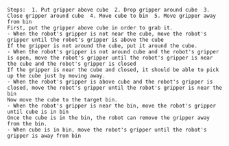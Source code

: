 
    Steps:  1. Put gripper above cube  2. Drop gripper around cube  3. Close gripper around cube  4. Move cube to bin  5. Move gripper away from bin
    First, put the gripper above cube in order to grab it.
    - When the robot's gripper is not near the cube, move the robot's gripper until the robot's gripper is above the cube
    If the gripper is not around the cube, put it around the cube.
    - When the robot's gripper is not around cube and the robot's gripper is open, move the robot's gripper until the robot's gripper is near the cube and the robot's gripper is closed
    If the gripper is near the cube and closed, it should be able to pick up the cube just by moving away.
    - When the robot's gripper is above cube and the robot's gripper is closed, move the robot's gripper until the robot's gripper is near the bin
    Now move the cube to the target bin.
    - When the robot's gripper is near the bin, move the robot's gripper until cube is in bin
    Once the cube is in the bin, the robot can remove the gripper away from the bin.
    - When cube is in bin, move the robot's gripper until the robot's gripper is away from bin